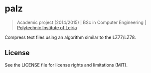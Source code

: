 # palz
> Academic project (2014/2015) | BSc in Computer Engineering | [Polytechnic Institute of Leiria](https://en.wikipedia.org/wiki/Polytechnic_Institute_of_Leiria)

Compress text files using an algorithm similar to the LZ77/LZ78.


## License

See the LICENSE file for license rights and limitations (MIT).
